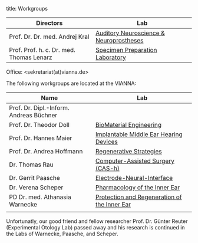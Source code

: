 title: Workgroups

|                Directors                 |                                  Lab                                  |
|------------------------------------------|-----------------------------------------------------------------------|
| Prof. Dr. Dr. med. Andrej Kral           | [Auditory Neuroscience & Neuroprostheses](01_workgroups/ag-kral.html) |
| Prof. Prof. h. c. Dr. med. Thomas Lenarz | [Specimen Preparation Laboratory](01_workgroups/lenarz.html)          |

Office: <sekretariat(at)vianna.de>

The following workgroups are located at the VIANNA:

|              Name              |                                            Lab                                             |
|--------------------------------|--------------------------------------------------------------------------------------------|
| Prof. Dr. Dipl.-Inform. Andreas Büchner          | [](01_workgroups/büchner.html)               
| Prof. Dr. Theodor Doll         | [BioMaterial Engineering](01_workgroups/doll.html)                                         |
| Prof. Dr. Hannes Maier         | [Implantable Middle Ear Hearing Devices](01_workgroups/maier.html)                         |
| Prof. Dr. Andrea Hoffmann      | [Regenerative Strategies](01_workgroups/hoffmann.html)                                     |
| Dr. Thomas Rau              	 | [Computer-Assisted Surgery (CAS-h)](01_workgroups/cas.html) |
| Dr. Gerrit Paasche             | [Electrode-Neural-Interface](01_workgroups/paasche.html)                                   |
| Dr. Verena Scheper             | [Pharmacology of the Inner Ear](01_workgroups/scheper.html)                                |
| PD Dr. med. Athanasia Warnecke | [Protection and Regeneration of the Inner Ear](01_workgroups/warnecke.html)                |
|                                |                                                                                            |


Unfortunatly, our good friend and fellow researcher Prof. Dr. Günter Reuter (Experimental Otology Lab) passed away and his research is continued in the Labs of Warnecke, Paasche, and Scheper.
